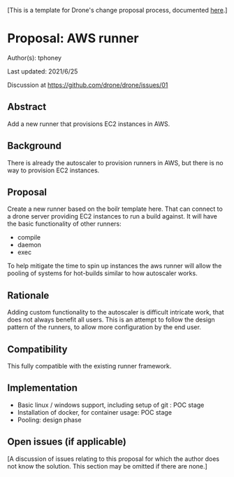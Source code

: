 [This is a template for Drone's change proposal process, documented [here](../README.md).]

# Proposal: AWS runner 

Author(s): tphoney

Last updated: 2021/6/25

Discussion at https://github.com/drone/drone/issues/01

## Abstract

Add a new runner that provisions EC2 instances in AWS.

## Background

There is already the autoscaler to provision runners in AWS, but there is no way to provision EC2 instances.

## Proposal

Create a new runner based on the boilr template here. That can connect to a drone server providing EC2 instances to run a build against. It will have the basic functionality of other runners:
- compile
- daemon
- exec

To help mitigate the time to spin up instances the aws runner will allow the pooling of systems for hot-builds similar to how autoscaler works.

## Rationale

Adding custom functionality to the autoscaler is difficult intricate work, that does not always benefit all users. This is an attempt to follow the design pattern of the runners, to allow more configuration by the end user.

## Compatibility

This fully compatible with the existing runner framework.

## Implementation

- Basic linux / windows support, including setup of git : POC stage
- Installation of docker, for container usage: POC stage
- Pooling: design phase

## Open issues (if applicable)

[A discussion of issues relating to this proposal for which the author does not know the solution. This section may be omitted if there are none.]

